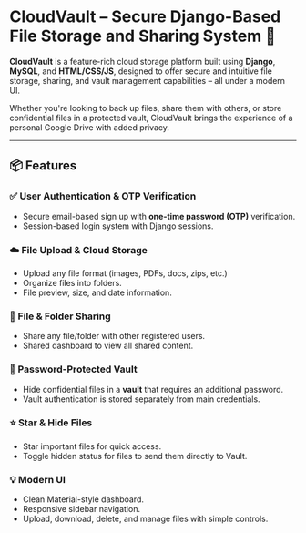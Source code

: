 #  CloudVault – Secure Django-Based File Storage and Sharing System 🔐 

**CloudVault** is a feature-rich cloud storage platform built using **Django**, **MySQL**, and **HTML/CSS/JS**, designed to offer secure and intuitive file storage, sharing, and vault  management capabilities – all under a modern UI.

Whether you're looking to back up files, share them with others, or store confidential files in a protected vault, CloudVault brings the experience of a personal Google Drive with added privacy.

---

## 📦 Features

### ✅ User Authentication & OTP Verification
- Secure email-based sign up with **one-time password (OTP)** verification.
- Session-based login system with Django sessions.

### ☁️ File Upload & Cloud Storage
- Upload any file format (images, PDFs, docs, zips, etc.)
- Organize files into folders.
- File preview, size, and date information.

### 🔁 File & Folder Sharing
- Share any file/folder with other registered users.
- Shared dashboard to view all shared content.

### 🧱 Password-Protected Vault
- Hide confidential files in a **vault** that requires an additional password.
- Vault authentication is stored separately from main credentials.

### ⭐ Star & Hide Files
- Star important files for quick access.
- Toggle hidden status for files to send them directly to Vault.

### 💡 Modern UI
- Clean Material-style dashboard.
- Responsive sidebar navigation.
- Upload, download, delete, and manage files with simple controls.


